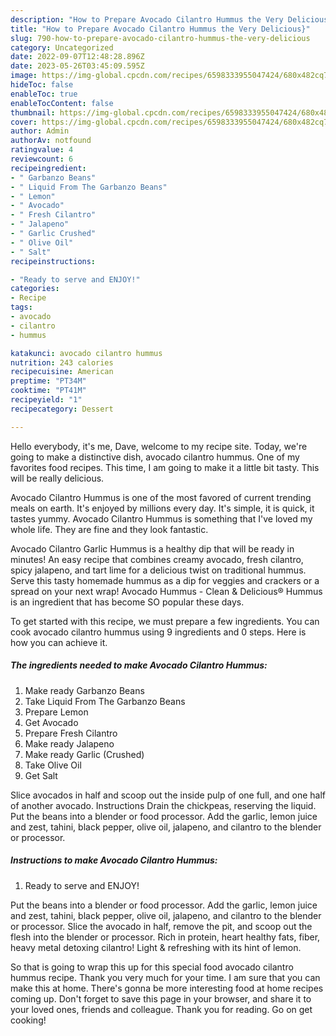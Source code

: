 ```yaml
---
description: "How to Prepare Avocado Cilantro Hummus the Very Delicious}"
title: "How to Prepare Avocado Cilantro Hummus the Very Delicious}"
slug: 790-how-to-prepare-avocado-cilantro-hummus-the-very-delicious
category: Uncategorized
date: 2022-09-07T12:48:28.896Z
date: 2023-05-26T03:45:09.595Z
image: https://img-global.cpcdn.com/recipes/6598333955047424/680x482cq70/avocado-cilantro-hummus-recipe-main-photo.jpg
hideToc: false
enableToc: true
enableTocContent: false
thumbnail: https://img-global.cpcdn.com/recipes/6598333955047424/680x482cq70/avocado-cilantro-hummus-recipe-main-photo.jpg
cover: https://img-global.cpcdn.com/recipes/6598333955047424/680x482cq70/avocado-cilantro-hummus-recipe-main-photo.jpg
author: Admin
authorAv: notfound
ratingvalue: 4
reviewcount: 6
recipeingredient:
- " Garbanzo Beans"
- " Liquid From The Garbanzo Beans"
- " Lemon"
- " Avocado"
- " Fresh Cilantro"
- " Jalapeno"
- " Garlic Crushed"
- " Olive Oil"
- " Salt"
recipeinstructions:

- "Ready to serve and ENJOY!"
categories:
- Recipe
tags:
- avocado
- cilantro
- hummus

katakunci: avocado cilantro hummus 
nutrition: 243 calories
recipecuisine: American
preptime: "PT34M"
cooktime: "PT41M"
recipeyield: "1"
recipecategory: Dessert

---
```



Hello everybody, it's me, Dave, welcome to my recipe site. Today, we're going to make a distinctive dish, avocado cilantro hummus. One of my favorites food recipes. This time, I am going to make it a little bit tasty. This will be really delicious.

Avocado Cilantro Hummus is one of the most favored of current trending meals on earth. It's enjoyed by millions every day. It's simple, it is quick, it tastes yummy. Avocado Cilantro Hummus is something that I've loved my whole life. They are fine and they look fantastic.

Avocado Cilantro Garlic Hummus is a healthy dip that will be ready in minutes! An easy recipe that combines creamy avocado, fresh cilantro, spicy jalapeno, and tart lime for a delicious twist on traditional hummus. Serve this tasty homemade hummus as a dip for veggies and crackers or a spread on your next wrap! Avocado Hummus - Clean &amp; Delicious® Hummus is an ingredient that has become SO popular these days.


To get started with this recipe, we must prepare a few ingredients. You can cook avocado cilantro hummus using 9 ingredients and 0 steps. Here is how you can achieve it.

<!--inarticleads1-->

##### The ingredients needed to make Avocado Cilantro Hummus:

1. Make ready  Garbanzo Beans
1. Take  Liquid From The Garbanzo Beans
1. Prepare  Lemon
1. Get  Avocado
1. Prepare  Fresh Cilantro
1. Make ready  Jalapeno
1. Make ready  Garlic (Crushed)
1. Take  Olive Oil
1. Get  Salt


Slice avocados in half and scoop out the inside pulp of one full, and one half of another avocado. Instructions Drain the chickpeas, reserving the liquid. Put the beans into a blender or food processor. Add the garlic, lemon juice and zest, tahini, black pepper, olive oil, jalapeno, and cilantro to the blender or processor. 

<!--inarticleads2-->

##### Instructions to make Avocado Cilantro Hummus:


1. Ready to serve and ENJOY!

Put the beans into a blender or food processor. Add the garlic, lemon juice and zest, tahini, black pepper, olive oil, jalapeno, and cilantro to the blender or processor. Slice the avocado in half, remove the pit, and scoop out the flesh into the blender or processor. Rich in protein, heart healthy fats, fiber, heavy metal detoxing cilantro! Light &amp; refreshing with its hint of lemon. 

So that is going to wrap this up for this special food avocado cilantro hummus recipe. Thank you very much for your time. I am sure that you can make this at home. There's gonna be more interesting food at home recipes coming up. Don't forget to save this page in your browser, and share it to your loved ones, friends and colleague. Thank you for reading. Go on get cooking!
